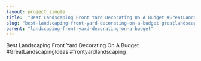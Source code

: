 ```yaml
---
layout: project_single
title:  "Best Landscaping Front Yard Decorating On A Budget #GreatLandscapingIdeas #frontyardlandscaping"
slug: "best-landscaping-front-yard-decorating-on-a-budget-greatlandscapingideas-frontyardlandscaping"
parent: "landscaping-front-yard-decorating-on-a-budget"
---
```

Best Landscaping Front Yard Decorating On A Budget #GreatLandscapingIdeas #frontyardlandscaping